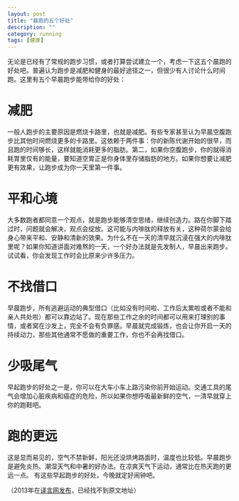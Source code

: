 ```yaml
---
layout: post
title: "晨跑的五个好处"
description: ""
category: running
tags: [健康]
---
```


无论是已经有了常规的跑步习惯，或者打算尝试建立一个，考虑一下这五个晨跑的好处吧。普遍认为跑步是减肥和健身的最好途径之一，但很少有人讨论什么时间跑。这里有五个早晨跑步能带给你的好处：

# 减肥

一般人跑步的主要原因是燃烧卡路里，也就是减肥。有些专家甚至认为早晨空腹跑步比其他时间燃烧更多的卡路里。这依赖于两件事：你的新陈代谢开始的很早，而且跑的时间够长，这样就能消耗更多的脂肪。第二，如果你空腹跑步，你的就得消耗胃里仅有的能量，要知道空胃正是你身体里存储脂肪的地方。如果你想要让减肥更有效果，让跑步成为你一天里第一件事。

# 平和心境

大多数跑者都同意一个观点，就是跑步能够清空思绪，继续创造力。路在你脚下踏过时，问题就会解决，观点会绽放。这可能与内啡肽的释放有关，这种荷尔蒙会给身心带来平和、安静和清新的效果。为什么不在一天的清早就沉浸在强大的内啡肽里呢？如果你知道讲面对难熬的一天，一个好办法就是先发制人，早晨出来跑步。试试看，你会发现工作时会比原来少许多压力。

# 不找借口

早晨跑步，所有逃避运动的典型借口（比如没有时间啦、工作后太累啦或者不能和亲人共处啦）都可以靠边站了。现在那些工作之余的时间都可以用来打理别的事情，或者窝在沙发上，完全不会有负罪感。早晨就完成锻炼，也会让你开启一天的持续动力，那些其他通常不愿做的重要工作，你也不会再找借口。

# 少吸尾气

早起跑步的好处之一是，你可以在大车小车上路污染你前开始运动。交通工具的尾气会增加心脏疾病和癌症的危险，所以如果你想呼吸最新鲜的空气，一清早就穿上你的跑鞋吧。 
# 跑的更远

这是显而易见的，空气不禁新鲜，阳光还没烘烤路面时，温度也比较低。早晨跑步是避免炎热、潮湿天气和中暑的好办法。在凉爽天气下运动，通常比在热天跑的更远一点。 有这些早起跑步的好处，今晚就定好闹钟吧。

（2013年在[译言网发布](http://article.yeeyan.org/view/metaldudu/296011)，已经找不到原文地址）